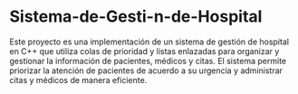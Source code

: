 # Sistema-de-Gesti-n-de-Hospital
Este proyecto es una implementación de un sistema de gestión de hospital en C++ que utiliza colas de prioridad y listas enlazadas para organizar y gestionar la información de pacientes, médicos y citas. El sistema permite priorizar la atención de pacientes de acuerdo a su urgencia y administrar citas y médicos de manera eficiente.
